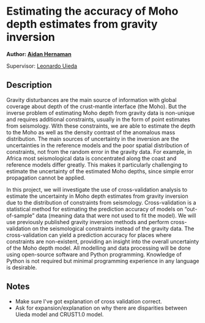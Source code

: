 # Estimating the accuracy of Moho depth estimates from gravity inversion

**Author: [Aidan Hernaman](https://github.com/AidanHernaman)**

Supervisor: [Leonardo Uieda](https://www.leouieda.com)

## Description

Gravity disturbances are the main source of information with global coverage about depth of the crust-mantle interface (the Moho). But the inverse problem of estimating Moho depth from gravity data is non-unique and requires additional constraints, usually in the form of point estimates from seismology. With these constraints, we are able to estimate the depth to the Moho as well as the density contrast of the anomalous mass distribution. The main sources of uncertainty in the inversion are the uncertainties in the reference models and the poor spatial distribution of constraints, not from the random error in the gravity data. For example, in Africa most seismological data is concentrated along the coast and reference models differ greatly. This makes it particularly challenging to estimate the uncertainty of the estimated Moho depths, since simple error propagation cannot be applied.

In this project, we will investigate the use of cross-validation analysis to estimate the uncertainty in Moho depth estimates from gravity inversion due to the distribution of constraints from seismology. Cross-validation is a statistical method for estimating the prediction accuracy of models on “out-of-sample” data (meaning data that were not used to fit the model). We will use previously published gravity inversion methods and perform cross-validation on the seismological constraints instead of the gravity data. The cross-validation can yield a prediction accuracy for places where constraints are non-existent, providing an insight into the overall uncertainty of the Moho depth model. All modelling and data processing will be done using open-source software and Python programming. Knowledge of Python is not required but minimal programming experience in any language is desirable.

## Notes

- Make sure I've got explanation of cross validation correct.
- Ask for expansion/explanation on why there are disparities between Uieda model and CRUST1.0 model.
